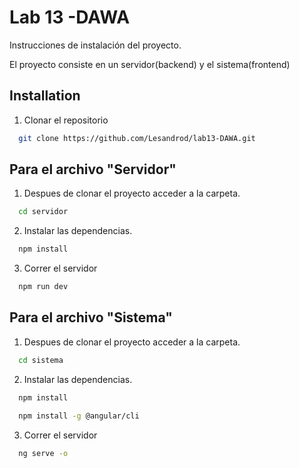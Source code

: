 
# Lab 13 -DAWA

Instrucciones de instalación del proyecto.

El proyecto consiste en un servidor(backend) y el sistema(frontend)





## Installation

1. Clonar el repositorio 

```bash
  git clone https://github.com/Lesandrod/lab13-DAWA.git
```

## Para el archivo "Servidor" 
1. Despues de clonar el proyecto acceder a la carpeta.
```bash
  cd servidor
```
2. Instalar las dependencias.
```bash
  npm install
```
3. Correr el servidor
```bash
  npm run dev
```

## Para el archivo "Sistema"  
1. Despues de clonar el proyecto acceder a la carpeta.
```bash
  cd sistema
```
2. Instalar las dependencias.
```bash
  npm install
```
```bash
  npm install -g @angular/cli
```

3. Correr el servidor
```bash
  ng serve -o
```

